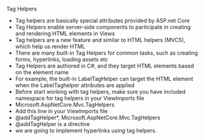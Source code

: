 Tag Helpers
- Tag helpers are basically special attributes provided by ASP.net Core
- Tag Helpers enable server-side components to participate in creating and rendering HTML elements in Views
- Tag helpers are a new feature and similar to HTML helpers (MVC5), which help us render HTML
- There are many built-in Tag Helpers for common tasks, such as creating forms, hyperlinks, loading assets etc
- Tag Helpers are authored in C#, and they target HTML elements based on the element name
- For example, the built-in LabelTagHelper can target the HTML <label> element when the LabelTaghelper attributes are applied
- Before start working with tag helpers, make sure you have included namespace for tag helpers in your ViewImports file
- Microsoft.AspNetCore.Mvc.TagHelpers
- Add this line in your ViewImports file
- @addTagHelper*, Microsoft.AspNetCore.Mvc.TagHelpers
- @addTagHelper is a directive
- we are going to implement hyperlinks using tag helpers.
